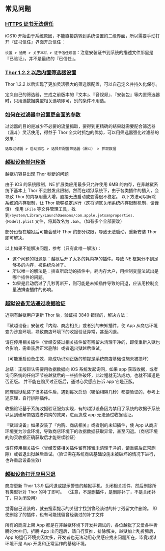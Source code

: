 ## 常见问题

### [HTTPS 证书无法信任]()

iOS10 开始由于系统原因，不能直接跳转到系统设置的二级界面，所以需要手动打开『证书信任』界面开启信任：

`设置 > 通用 > 关于本机 > 证书信任设置`：注意安装证书到系统的描述文件那里是『已验证』，并不是最终的『已信任』。


### [Thor 1.2.2 以后内置筛选器设置]()

Thor 1.2.2 以后实现了更加灵活强大的筛选器配置，可以自己定义并持久化保存。

定义自己的筛选器，生成之前版本的『文本』、『音视频』、『安装包』等内置筛选器时，只用选数据类型相关选项即可，别的条件不用选。


### [如何在过滤器中设置更全面的参数]()

过滤器的目的是减少不必要的流量抓取，要得到更精确的结果就需要配合筛选器（漏斗）灵活使用，得益于 Thor 全实时抓包的优势，可以用筛选器强化过滤器的效果：

`选取过滤器 > 启动抓包 > 选择并配置筛选器（漏斗） > 抓取数据`


### [越狱设备抓包秒断]()

越狱机容易出现 Thor 秒断的问题

由于 iOS 的系统限制，NE 扩展类应用最多只允许使用 6MB 的内存，在非越狱系统下基本上 Thor 不会触发此限制。然而在越狱系统下，由于各类插件的插入，会导致 Thor 的内存用量大增，直接无法启动或变得很不稳定。
以下方法可以解除系统的内存限制，让 Thor 能够稳定运行（这将彻底关闭系统内存限制机制，请谨慎）
使用 `iFile` 等文件管理工具，找到`/System/Library/LaunchDaemons/com.apple.jetsamproperties.{Model}.plist` 文件，将其改名为 `.bak`。（如有多个全部要改）

部分设备在越狱后可能会破坏 Thor 的部分权限，导致无法启动，重新安装 Thor 即可解决。

以上如果不能解决问题，参考（只有此唯一解法）：
* 这个问题的根源是：越狱后开了太多的耗内存的插件。导致 NE 框架分不到足够多的内存，被系统杀掉了。
* 所以唯一的解法是：排查所启动的插件中，耗内存大户，用控制变量法试出是哪个插件的问题。
* 如果是启动后过了几秒再断开，则可能是未知插件导致的闪退，应该用控制变量法排查插件的影响。

### [越狱设备无法通过收据验证]()

近期有越狱用户更新 Thor  后，验证报 3840 错误的，解决方法：

『狱越设备』安装过『内购、商店相关』或者别的未知插件，使 App 从商店环境变为沙盒环境，导致商店环境下的收据验证异常，甚至闪退。

请在停用相关插件（曾经安装过相关插件留有残留未清理干净的，即使重新入獄也会影响，需重装后正常删除）或者退出狱越后重试。

（可能重启设备生效，能成功识别正版的前提是系统商店基础设施未被损坏）

总结：正版辩认需要用收据数据向 iOS 系统发起询问，如果 app 获取收据，或者询问系统的任何环节被越狱后的一些插件破坏，此过程就无法成功，也就不知道是否正版。
并不能在购买过正版后，通过心灵感应告诉 app 它是正版。


同理越狱乱装了很多插件后，遇到每次启动（哪怕相隔几秒）都要验证的，参考上述原理，自行排除插件。

收据验证基于系统收据验证服务实现，有的越狱设备因为禁用了系统的收据子系统以达到破解商店或者内购的效果，进而造成 app 无法通过收据验证。

『狱越设备』如果安装了『内购、商店相关』或者别的未知插件，使 App 从商店环境变为沙盒环境，导致商店环境下的收据数据获取异常，甚至闪退。（商店环境的购买收据正确获取后才能继续验证）

请在停用相关插件（曾经安装相关插件留有残留未清理干净的，请重装后正常删除）或者退出狱越后重试。（验证需在系统商店基础设施未被破坏的情况下进行，也许重启设备生效）


### [越狱设备打开应用闪退]()

商店更新 Thor 1.3.9 后闪退或提示警告的越狱手机，关闭相关插件，然后删除所有类型针对 Thor 的补丁即可。
（注意，不是删插件，是删除补丁，不是关闭补丁，只关闭没用）

觉得自己没装的，就去搜索提示的关键字找到曾经装过的补丁残留文件删除。
即使删除了的插件，也有可能残留曾经装过的补丁文件

所有的商店上架 App 都是在非越狱环境下开发并调试的，各位越狱了又爱各种折腾的大神们，折腾 App 出问题后，请自行反推，排除解决，越狱加上乱折腾后，App 的运行环境变因太多，开发者也无法动用心灵感应找出问题所在，毕竟越狱环境不是 App 开发和正常运作的基础环境。
